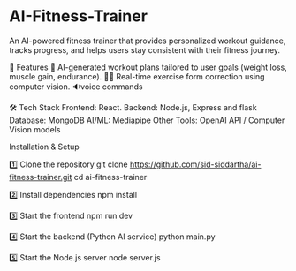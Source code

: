 # AI-Fitness-Trainer

An AI-powered fitness trainer that provides personalized workout guidance, tracks progress, and helps users stay consistent with their fitness journey.

🚀 Features
🤖 AI-generated workout plans tailored to user goals (weight loss, muscle gain, endurance).
🏃‍♀️ Real-time exercise form correction using computer vision.
🔉voice commands

🛠️ Tech Stack
Frontend: React.
Backend: Node.js, Express and flask
Database: MongoDB
AI/ML: Mediapipe
Other Tools: OpenAI API / Computer Vision models

Installation & Setup

1️⃣ Clone the repository
git clone https://github.com/sid-siddartha/ai-fitness-trainer.git
cd ai-fitness-trainer

2️⃣ Install dependencies
npm install

3️⃣ Start the frontend
npm run dev

4️⃣ Start the backend (Python AI service)
python main.py

5️⃣ Start the Node.js server
node server.js
